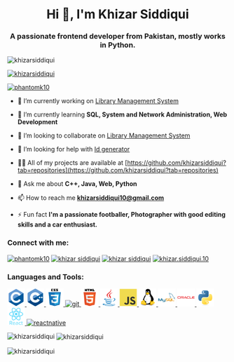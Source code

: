 <h1 align="center">Hi 👋, I'm Khizar Siddiqui</h1>
<h3 align="center">A passionate frontend developer from Pakistan, mostly works in Python.</h3>

<p align="left"> <img src="https://komarev.com/ghpvc/?username=khizarsiddiqui&label=Profile%20views&color=0e75b6&style=flat" alt="khizarsiddiqui" /> </p>

<p align="left"> <a href="https://github.com/ryo-ma/github-profile-trophy"><img src="https://github-profile-trophy.vercel.app/?username=khizarsiddiqui" alt="khizarsiddiqui" /></a> </p>

<p align="left"> <a href="https://twitter.com/phantomk10" target="blank"><img src="https://img.shields.io/twitter/follow/phantomk10?logo=twitter&style=for-the-badge" alt="phantomk10" /></a> </p>

- 🔭 I’m currently working on [Library Management System](https://github.com/khizarsiddiqui/LibraryManagement)

- 🌱 I’m currently learning **SQL, System and Network Administration, Web Development**

- 👯 I’m looking to collaborate on [Library Management System](https://github.com/khizarsiddiqui/LibraryManagement)

- 🤝 I’m looking for help with [Id generator](https://github.com/khizarsiddiqui/Idgenerator)

- 👨‍💻 All of my projects are available at [https://github.com/khizarsiddiqui?tab=repositories](https://github.com/khizarsiddiqui?tab=repositories)

- 💬 Ask me about **C++, Java, Web, Python**

- 📫 How to reach me **khizarsiddiqui10@gmail.com**

- ⚡ Fun fact **I'm a passionate footballer, Photographer with good editing skills and a car enthusiast.**

<h3 align="left">Connect with me:</h3>
<p align="left">
<a href="https://twitter.com/phantomk10" target="blank"><img align="center" src="https://raw.githubusercontent.com/rahuldkjain/github-profile-readme-generator/master/src/images/icons/Social/twitter.svg" alt="phantomk10" height="30" width="40" /></a>
<a href="https://linkedin.com/in/khizar siddiqui" target="blank"><img align="center" src="https://raw.githubusercontent.com/rahuldkjain/github-profile-readme-generator/master/src/images/icons/Social/linked-in-alt.svg" alt="khizar siddiqui" height="30" width="40" /></a>
<a href="https://fb.com/khizar siddiqui" target="blank"><img align="center" src="https://raw.githubusercontent.com/rahuldkjain/github-profile-readme-generator/master/src/images/icons/Social/facebook.svg" alt="khizar siddiqui" height="30" width="40" /></a>
<a href="https://instagram.com/khizar.siddiqui.10" target="blank"><img align="center" src="https://raw.githubusercontent.com/rahuldkjain/github-profile-readme-generator/master/src/images/icons/Social/instagram.svg" alt="khizar.siddiqui.10" height="30" width="40" /></a>
</p>

<h3 align="left">Languages and Tools:</h3>
<p align="left"> <a href="https://www.cprogramming.com/" target="_blank" rel="noreferrer"> <img src="https://raw.githubusercontent.com/devicons/devicon/master/icons/c/c-original.svg" alt="c" width="40" height="40"/> </a> <a href="https://www.w3schools.com/cpp/" target="_blank" rel="noreferrer"> <img src="https://raw.githubusercontent.com/devicons/devicon/master/icons/cplusplus/cplusplus-original.svg" alt="cplusplus" width="40" height="40"/> </a> <a href="https://www.w3schools.com/css/" target="_blank" rel="noreferrer"> <img src="https://raw.githubusercontent.com/devicons/devicon/master/icons/css3/css3-original-wordmark.svg" alt="css3" width="40" height="40"/> </a> <a href="https://git-scm.com/" target="_blank" rel="noreferrer"> <img src="https://www.vectorlogo.zone/logos/git-scm/git-scm-icon.svg" alt="git" width="40" height="40"/> </a> <a href="https://www.w3.org/html/" target="_blank" rel="noreferrer"> <img src="https://raw.githubusercontent.com/devicons/devicon/master/icons/html5/html5-original-wordmark.svg" alt="html5" width="40" height="40"/> </a> <a href="https://www.java.com" target="_blank" rel="noreferrer"> <img src="https://raw.githubusercontent.com/devicons/devicon/master/icons/java/java-original.svg" alt="java" width="40" height="40"/> </a> <a href="https://developer.mozilla.org/en-US/docs/Web/JavaScript" target="_blank" rel="noreferrer"> <img src="https://raw.githubusercontent.com/devicons/devicon/master/icons/javascript/javascript-original.svg" alt="javascript" width="40" height="40"/> </a> <a href="https://www.linux.org/" target="_blank" rel="noreferrer"> <img src="https://raw.githubusercontent.com/devicons/devicon/master/icons/linux/linux-original.svg" alt="linux" width="40" height="40"/> </a> <a href="https://www.mysql.com/" target="_blank" rel="noreferrer"> <img src="https://raw.githubusercontent.com/devicons/devicon/master/icons/mysql/mysql-original-wordmark.svg" alt="mysql" width="40" height="40"/> </a> <a href="https://www.oracle.com/" target="_blank" rel="noreferrer"> <img src="https://raw.githubusercontent.com/devicons/devicon/master/icons/oracle/oracle-original.svg" alt="oracle" width="40" height="40"/> </a> <a href="https://www.python.org" target="_blank" rel="noreferrer"> <img src="https://raw.githubusercontent.com/devicons/devicon/master/icons/python/python-original.svg" alt="python" width="40" height="40"/> </a> <a href="https://reactjs.org/" target="_blank" rel="noreferrer"> <img src="https://raw.githubusercontent.com/devicons/devicon/master/icons/react/react-original-wordmark.svg" alt="react" width="40" height="40"/> </a> <a href="https://reactnative.dev/" target="_blank" rel="noreferrer"> <img src="https://reactnative.dev/img/header_logo.svg" alt="reactnative" width="40" height="40"/> </a> </p>

<p><img align="left" src="https://github-readme-stats.vercel.app/api/top-langs?username=khizarsiddiqui&show_icons=true&locale=en&layout=compact" alt="khizarsiddiqui" /></p>

<p>&nbsp;<img align="center" src="https://github-readme-stats.vercel.app/api?username=khizarsiddiqui&show_icons=true&locale=en" alt="khizarsiddiqui" /></p>

<p><img align="center" src="https://github-readme-streak-stats.herokuapp.com/?user=khizarsiddiqui&" alt="khizarsiddiqui" /></p>
